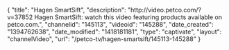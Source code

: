 {
    "title": "Hagen SmartSift",
    "description": "http:\/\/video.petco.com\/?v=37852 Hagen SmartSift: watch this video featuring products available on petco.com.",
    "channelid": "145113",
    "videoid": "145288",
    "date_created": "1394762638",
    "date_modified": "1418181181",
    "type": "captivate",
    "layout": "channelVideo",
    "url": "\/petco-tv\/hagen-smartsift\/145113-145288"
}